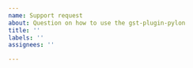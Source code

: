 ```yaml
---
name: Support request
about: Question on how to use the gst-plugin-pylon
title: ''
labels: ''
assignees: ''

---
```



